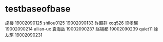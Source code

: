 # testbaseofbase
施楼 19002090125 shilou0125
19002090133 许超群 xcq526
梁孝瑞 19002090214 ailian-ux
袁海岳 19002090237
赵锡都 19002090239 quiet11
徐友琪 19002090231